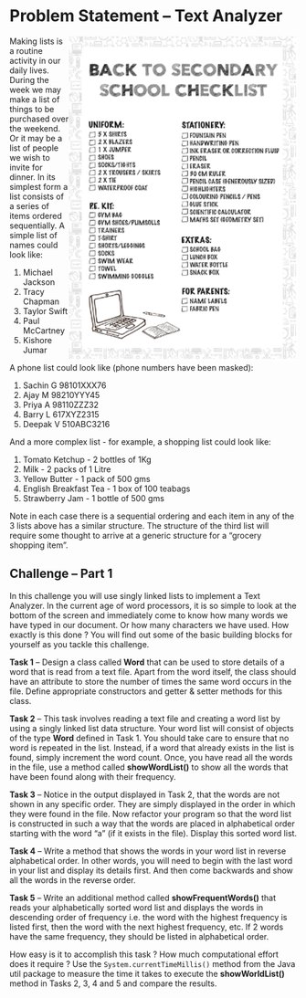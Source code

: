 # Problem Statement – Text Analyzer

<img src="img/img1.png" align="right" width="400"/>

Making lists is a routine activity in our daily lives. During the week we may make a list of things to be purchased over the weekend. Or it may be a list of people we wish to invite for dinner. In its simplest form a list consists of a series of items ordered sequentially. A simple list of names could look like:

1.	Michael Jackson
2.	Tracy Chapman
3.	Taylor Swift 
4.	Paul McCartney
5.	Kishore Jumar


A phone list could look like (phone numbers have been masked):

1.	Sachin G	98101XXX76
2.	Ajay M		98210YYY45
3.	Priya A		98110ZZZ32
4.	Barry L		617XYZ2315
5.	Deepak V	510ABC3216




And a more complex list - for example, a shopping list could look like:

1.	Tomato Ketchup	- 2 bottles of 1Kg
2.	Milk			- 2 packs of 1 Litre
3.	Yellow Butter		- 1 pack of 500 gms
4.	English Breakfast Tea	- 1 box of 100 teabags
5.	Strawberry Jam		- 1 bottle of 500 gms

Note in each case there is a sequential ordering and each item in any of the 3 lists above has a similar structure. The structure of the third list will require some thought to arrive at a generic structure for a “grocery shopping item”.


## Challenge – Part 1

In this challenge you will use singly linked lists to implement a Text Analyzer. In the current age of word processors, it is so simple to look at the bottom of the screen and immediately come to know how many words we have typed in our document. Or how many characters we have used. How exactly is this done ? You will find out some of the basic building blocks for yourself as you tackle this challenge.

**Task 1** – Design a class called **Word** that can be used to store details of a word that is read from a text file. Apart from the word itself, the class should have an attribute to store the number of times the same word occurs in the file. Define appropriate constructors and getter & setter methods for this class.

**Task 2** – This task involves reading a text file and creating a word list by using a singly linked list data structure. Your word list will consist of objects of the type **Word** defined in Task 1. You should take care to ensure that no word is repeated in the list. Instead, if a word that already exists in the list is found, simply increment the word count. Once, you have read all the words in the file, use a method called **showWordList()** to show all the words that have been found along with their frequency.

**Task 3** – Notice in the output displayed in Task 2, that the words are not shown in any specific order. They are simply displayed in the order in which they were found in the file. Now refactor your program so that the word list is constructed in such a way that the words are placed in alphabetical order starting with the word “a” (if it exists in the file). Display this sorted word list.

**Task 4** – Write a method that shows the words in your word list in reverse alphabetical order. In other words, you will need to begin with the last word in your list and display its details first. And then come backwards and show all the words in the reverse order.

**Task 5** – Write an additional method called **showFrequentWords()** that reads your alphabetically sorted word list and displays the words in descending order of frequency i.e. the word with the highest frequency is listed first, then the word with the next highest frequency, etc. If 2 words have the same frequency, they should be listed in alphabetical order.

How easy is it to accomplish this task ? How much computational effort does it require ? Use the `System.currentTimeMillis()` method from the Java util package to measure the time it takes to execute the **showWorldList()** method in Tasks 2, 3, 4 and 5 and compare the results.


